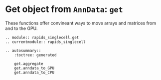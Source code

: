 # Get object from `AnnData`: `get`

These functions offer convineant ways to move arrays and matrices from and to the GPU.

```{eval-rst}
.. module:: rapids_singlecell.get
.. currentmodule:: rapids_singlecell

.. autosummary::
    :toctree: generated

    get.aggregate
    get.anndata_to_GPU
    get.anndata_to_CPU
```
